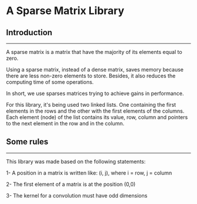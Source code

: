 # **A Sparse Matrix Library**
## Introduction
___

A sparse matrix is a matrix that have the majority of its elements equal to zero.

Using a sparse matrix, instead of a dense matrix, saves memory because there are less non-zero elements to store. Besides, it also reduces the computing time of some operations.

In short, we use sparses matrices trying to achieve gains in performance.

For this library, it's being used two linked lists. One containing the first elements in the rows and the other with the first elements of the columns.
Each element (node) of the list contains its value, row, column and pointers to the next element in the row and in the column.


## Some rules
___

This library was made based on the following statements:

1- A position in a matrix is written like: (i, j), where i = row, j = column

2- The first element of a matrix is at the position (0,0)

3- The kernel for a convolution must have odd dimensions
